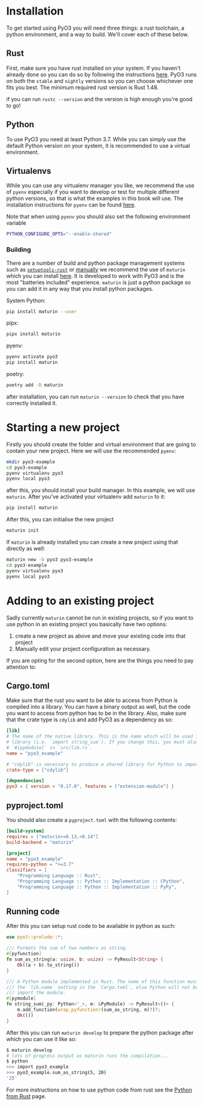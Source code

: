
# Installation

To get started using PyO3 you will need three things: a rust toolchain, a python environment, and a way to build. We'll cover each of these below.

## Rust

First, make sure you have rust installed on your system. If you haven't already done so you can do so by following the instructions [here](https://www.rust-lang.org/tools/install). PyO3 runs on both the `stable` and `nightly` versions so you can choose whichever one fits you best. The minimum required rust version is Rust 1.48.

if you can run `rustc --version` and the version is high enough you're good to go!

## Python

To use PyO3 you need at least Python 3.7. While you can simply use the default Python version on your system, it is recommended to use a virtual environment.

## Virtualenvs

While you can use any virtualenv manager you like, we recommend the use of `pyenv` especially if you want to develop or test for multiple different python versions, so that is what the examples in this book will use. The installation instructions for `pyenv` can be found [here](https://github.com/pyenv/pyenv#getting-pyenv).

Note that when using `pyenv` you should also set the following environment variable
```bash
PYTHON_CONFIGURE_OPTS="--enable-shared"
```

### Building

There are a number of build and python package management systems such as [`setuptools-rust`](https://github.com/PyO3/setuptools-rust) or [manually](https://pyo3.rs/latest/building_and_distribution.html#manual-builds)  we recommend the use of `maturin` which you can install [here](https://maturin.rs/installation.html). It is developed to work with PyO3 and is the most "batteries included" experience. `maturin` is just a python package so you can add it in any way that you install python packages.

System Python:
```bash
pip install maturin --user
```

pipx:
```bash
pipx install maturin
```

pyenv:
```bash
pyenv activate pyo3
pip install maturin
```

poetry:
```bash
poetry add -D maturin
```

after installation, you can run `maturin --version` to check that you have correctly installed it.

# Starting a new project

Firstly you should create the folder and virtual environment that are going to contain your new project. Here we will use the recommended `pyenv`:

```bash
mkdir pyo3-example
cd pyo3-example
pyenv virtualenv pyo3
pyenv local pyo3
```
after this, you should install your build manager. In this example, we will use `maturin`. After you've activated your virtualenv add `maturin` to it:

```bash
pip install maturin
```

After this, you can initialise the new project

```bash
maturin init
```

If `maturin` is already installed you can create a new project using that directly as well:

```bash
maturin new -b pyo3 pyo3-example
cd pyo3-example
pyenv virtualenv pyo3
pyenv local pyo3
```

# Adding to an existing project

Sadly currently `maturin` cannot be run in existing projects, so if you want to use python in an existing project you basically have two options:

1. create a new project as above and move your existing code into that project
2. Manually edit your project configuration as necessary.

If you are opting for the second option, here are the things you need to pay attention to:

## Cargo.toml

Make sure that the rust you want to be able to access from Python is compiled into a library. You can have a binary output as well, but the code you want to access from python has to be in the library. Also, make sure that the crate type is `cdylib`  and add PyO3 as a dependency as so:


```toml
[lib]
# The name of the native library. This is the name which will be used in Python to import the
# library (i.e. `import string_sum`). If you change this, you must also change the name of the
# `#[pymodule]` in `src/lib.rs`.
name = "pyo3_example"

# "cdylib" is necessary to produce a shared library for Python to import from.
crate-type = ["cdylib"]

[dependencies]
pyo3 = { version = "0.17.0", features = ["extension-module"] }
```

## pyproject.toml

You should also create a `pyproject.toml` with the following contents:

```toml
[build-system]
requires = ["maturin>=0.13,<0.14"]
build-backend = "maturin"

[project]
name = "pyo3_example"
requires-python = ">=3.7"
classifiers = [
    "Programming Language :: Rust",
    "Programming Language :: Python :: Implementation :: CPython",
    "Programming Language :: Python :: Implementation :: PyPy",
]
```

## Running code

After this you can setup rust code to be available in python as such:

```rust
use pyo3::prelude::*;

/// Formats the sum of two numbers as string.
#[pyfunction]
fn sum_as_string(a: usize, b: usize) -> PyResult<String> {
    Ok((a + b).to_string())
}

/// A Python module implemented in Rust. The name of this function must match
/// the `lib.name` setting in the `Cargo.toml`, else Python will not be able to
/// import the module.
#[pymodule]
fn string_sum(_py: Python<'_>, m: &PyModule) -> PyResult<()> {
    m.add_function(wrap_pyfunction!(sum_as_string, m)?)?;
    Ok(())
}
```

After this you can run `maturin develop` to prepare the python package after which you can use it like so:

```bash
$ maturin develop
# lots of progress output as maturin runs the compilation...
$ python
>>> import pyo3_example
>>> pyo3_example.sum_as_string(5, 20)
'25'
```

For more instructions on how to use python code from rust see the [Python from Rust](python_from_rust.md) page.
